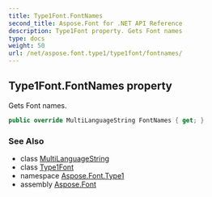 ```yaml
---
title: Type1Font.FontNames
second_title: Aspose.Font for .NET API Reference
description: Type1Font property. Gets Font names
type: docs
weight: 50
url: /net/aspose.font.type1/type1font/fontnames/
---
```

## Type1Font.FontNames property

Gets Font names.

```csharp
public override MultiLanguageString FontNames { get; }
```

### See Also

* class [MultiLanguageString](../../../aspose.font/multilanguagestring/)
* class [Type1Font](../)
* namespace [Aspose.Font.Type1](../../../aspose.font.type1/)
* assembly [Aspose.Font](../../../)


